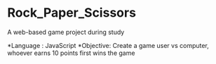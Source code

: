 # Rock_Paper_Scissors
A web-based game project during study 

*Language : JavaScript
*Objective: Create a game user vs computer, whoever earns 10 points first  wins the game 

